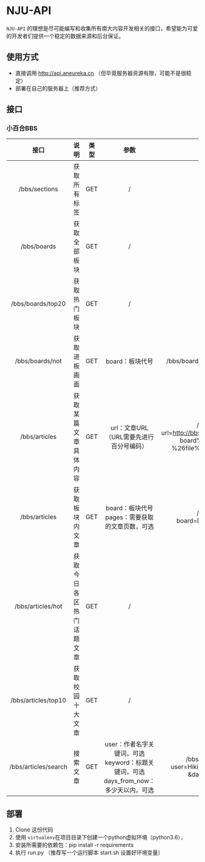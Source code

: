 # NJU-API

<code>NJU-API</code> 的理想是尽可能编写和收集所有南大内容开发相关的接口，希望能为可爱的开发者们提供一个稳定的数据来源和后台保证。



## 使用方式

   * 直接调用 http://api.aneureka.cn （但毕竟服务器资源有限，可能不是很稳定）
   * 部署在自己的服务器上（推荐方式）



## 接口

### 小百合BBS

|         接口         |           说明           | 类型 |                             参数                             |                             示例                             |
| :------------------: | :----------------------: | :--: | :----------------------------------------------------------: | :----------------------------------------------------------: |
|    /bbs/sections     |       获取所有标签       | GET  |                              /                               |                              /                               |
|     /bbs/boards      |       获取全部板块       | GET  |                              /                               |                              /                               |
|  /bbs/boards/top20   |       获取热门板块       | GET  |                              /                               |                              /                               |
|   /bbs/boards/not    |       获取进板画面       | GET  |                       board：板块代号                        |               /bbs/boards/not?board=D_Physics                |
|    /bbs/articles     |   获取某篇文章具体内容   | GET  |         url：文章URL<br/>（URL需要先进行百分号编码）         | /bbs/articles?<br/>url=http://bbs.nju.edu.cn/bbstcon%3F<br/>board%3DV_Suggestions<br/>%26file%3DM.1537578669.A |
|    /bbs/articles     |      获取板块内文章      | GET  |     board：板块代号<br/>pages：需要获取的文章页数，可选      |          /bbs/articles?<br/>board=D_Physics&pages=2          |
|  /bbs/articles/hot   | 获取今日各区热门话题文章 | GET  |                              /                               |                              /                               |
| /bbs/articles/top10  |     获取校园十大文章     | GET  |                              /                               |                              /                               |
| /bbs/articles/search |         搜索文章         | GET  | user：作者名字关键词，可选<br/>keyword：标题关键词，可选<br/>days_from_now：多少天以内，可选 | /bbs/articles/search?<br/>user=Hiki&keyword=Handsome<br/>&days_from_now=7 |



## 部署

1. Clone 这份代码
2. 使用 <code>virtualenv</code>在项目目录下创建一个python虚拟环境（python3.6），
3. 安装所需要的依赖包：pip install -r requirements
4. 执行 run.py （推荐写一个运行脚本 start.sh 设置好环境变量）